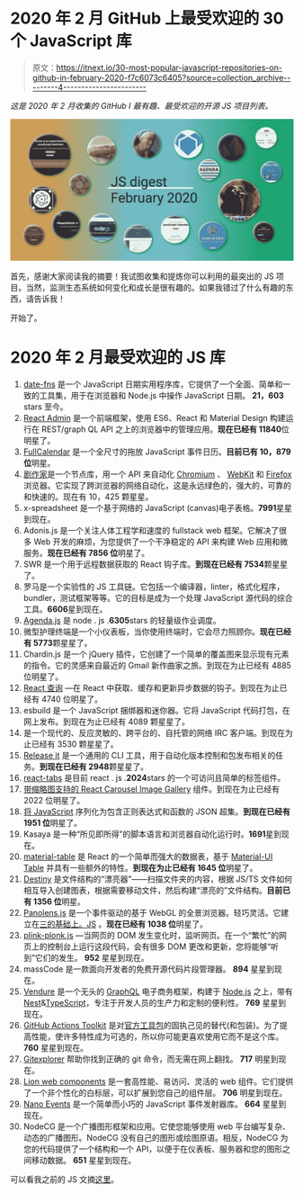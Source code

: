 # 2020 年 2 月 GitHub 上最受欢迎的 30 个 JavaScript 库

> 原文：<https://itnext.io/30-most-popular-javascript-repositories-on-github-in-february-2020-f7c6073c6405?source=collection_archive---------4----------------------->

*这是 2020 年 2 月收集的 GitHub I 最有趣、最受欢迎的开源 JS 项目列表。*

![](img/4486ccd85f527eec811422cdd3af83f0.png)

首先，感谢大家阅读我的摘要！我试图收集和提炼你可以利用的最突出的 JS 项目。当然，监测生态系统如何变化和成长是很有趣的。如果我错过了什么有趣的东西，请告诉我！

开始了。

# 2020 年 2 月最受欢迎的 JS 库

1.  [date-fns](https://github.com/date-fns/date-fns) 是一个 JavaScript 日期实用程序库，它提供了一个全面、简单和一致的工具集，用于在浏览器和 Node.js 中操作 JavaScript 日期。 **21，603** stars 至今。
2.  [React Admin](https://github.com/marmelab/react-admin) 是一个前端框架，使用 ES6、React 和 Material Design 构建运行在 REST/graph QL API 之上的浏览器中的管理应用。**现在已经有 11840**位明星了。
3.  [FullCalendar](https://github.com/fullcalendar/fullcalendar) 是一个全尺寸的拖放 JavaScript 事件日历。**目前已有 10，879 位**明星。
4.  [剧作家](https://github.com/microsoft/playwright)是一个节点库，用一个 API 来自动化 [Chromium](https://www.chromium.org/Home) 、 [WebKit](https://webkit.org/) 和 [Firefox](https://www.mozilla.org/en-US/firefox/new/) 浏览器。它实现了跨浏览器的网络自动化，这是永远绿色的，强大的，可靠的和快速的。现在有 10，425 颗星星。
5.  x-spreadsheet 是一个基于网络的 JavaScript (canvas)电子表格。**7991**星星到现在。
6.  Adonis.js 是一个关注人体工程学和速度的 fullstack web 框架。它解决了很多 Web 开发的麻烦，为您提供了一个干净稳定的 API 来构建 Web 应用和微服务。**现在已经有 7856 位**明星了。
7.  SWR 是一个用于远程数据获取的 React 钩子库。**到现在已经有 7534**颗星星了。
8.  罗马是一个实验性的 JS 工具链。它包括一个编译器，linter，格式化程序，bundler，测试框架等等。它的目标是成为一个处理 JavaScript 源代码的综合工具。**6606**星到现在。
9.  [Agenda.js](https://github.com/agenda/agenda) 是 node . js .**6305**stars 的轻量级作业调度。
10.  微型护理终端是一个小仪表板，当你使用终端时，它会尽力照顾你。**现在已经有 5773**颗星星了。
11.  Chardin.js 是一个 jQuery 插件，它创建了一个简单的覆盖图来显示现有元素的指令。它的灵感来自最近的 Gmail 新作曲家之旅。到现在为止已经有 4885 位明星了。
12.  [React 查询](https://github.com/tannerlinsley/react-query) —在 React 中获取、缓存和更新异步数据的钩子。到现在为止已经有 4740 位明星了。
13.  esbuild 是一个 JavaScript 捆绑器和迷你器。它将 JavaScript 代码打包，在网上发布。到现在为止已经有 4089 颗星星了。
14.  是一个现代的、反应灵敏的、跨平台的、自托管的网络 IRC 客户端。到现在为止已经有 3530 颗星星了。
15.  [Release it](https://github.com/release-it/release-it) 是一个通用的 CLI 工具，用于自动化版本控制和包发布相关的任务。**到现在已经有 2948**颗星星了。
16.  [react-tabs](https://github.com/reactjs/react-tabs) 是目前 react . js .**2024**stars 的一个可访问且简单的标签组件。
17.  [带缩略图支持的 React Carousel Image Gallery](https://github.com/xiaolin/react-image-gallery) 组件。到现在为止已经有 2022 位明星了。
18.  [将 JavaScript](https://github.com/yahoo/serialize-javascript) 序列化为包含正则表达式和函数的 JSON 超集。**到现在已经有 1951 位**明星了。
19.  Kasaya 是一种“所见即所得”的脚本语言和浏览器自动化运行时。**1691**星到现在。
20.  [material-table](https://github.com/mbrn/material-table) 是 React 的一个简单而强大的数据表，基于 [Material-UI Table](https://material-ui.com/api/table/) 并具有一些额外的特性。**到现在为止已经有 1645 位**明星了。
21.  [Destiny](https://github.com/benawad/destiny) 是文件结构的“漂亮器”——扫描文件夹的内容，根据 JS/TS 文件如何相互导入创建图表，根据需要移动文件，然后构建“漂亮的”文件结构。**目前已有 1356 位**明星。
22.  [Panolens.js](https://github.com/pchen66/panolens.js) 是一个事件驱动的基于 WebGL 的全景浏览器。轻巧灵活。它建立在[三的基础上。JS](https://github.com/mrdoob/three.js) 。**现在已经有 1038 位**明星了。
23.  [plink-plonk.js](https://gist.github.com/tomhicks/6cb5e827723c4eaef638bf9f7686d2d8) —当网页的 DOM 发生变化时，监听网页。在一个“繁忙”的网页上的控制台上运行这段代码，会有很多 DOM 更改和更新，您将能够“听到”它们的发生。 **952** 星星到现在。
24.  massCode 是一款面向开发者的免费开源代码片段管理器。 **894** 星星到现在。
25.  [Vendure](https://github.com/vendure-ecommerce/vendure) 是一个无头的 [GraphQL](https://graphql.org/) 电子商务框架，构建于 [Node.js](https://nodejs.org/) 之上，带有[Nest](https://nestjs.com/)&[TypeScript](http://www.typescriptlang.org/)，专注于开发人员的生产力和定制的便利性。 **769** 星星到现在。
26.  [GitHub Actions Toolkit](https://github.com/JasonEtco/actions-toolkit) 是对[官方工具包](https://github.com/actions/toolkit)的固执己见的替代(和包装)。为了提高性能，使许多特性成为可选的，所以你可能更喜欢使用它而不是这个库。 **760** 星星到现在。
27.  [Gitexplorer](https://github.com/summitech/gitexplorer) 帮助你找到正确的 git 命令，而无需在网上翻找。 **717** 明星到现在。
28.  [Lion web components](https://github.com/ing-bank/lion) 是一套高性能、易访问、灵活的 web 组件。它们提供了一个非个性化的白标层，可以扩展到您自己的组件层。 **706** 明星到现在。
29.  [Nano Events](https://github.com/ai/nanoevents) 是一个简单而小巧的 JavaScript 事件发射器库。 **664** 星星到现在。
30.  NodeCG 是一个广播图形框架和应用。它使您能够使用 web 平台编写复杂、动态的广播图形。NodeCG 没有自己的图形或绘图原语。相反，NodeCG 为您的代码提供了一个结构和一个 API，以便于在仪表板、服务器和您的图形之间移动数据。 **651** 星星到现在。

可以看我之前的 JS 文摘[这里](/36-most-popular-javascript-repositories-on-github-in-january-2020-fa77eb746890)。
